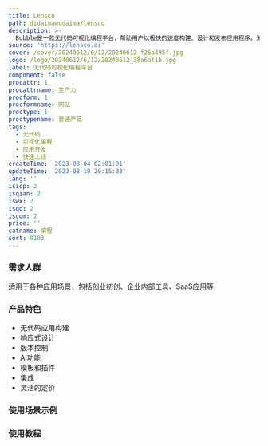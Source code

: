 ```yaml
---
title: Lensco
path: didaimawudaima/lensco
description: >-
  Bubble是一款无代码可视化编程平台，帮助用户以极快的速度构建、设计和发布应用程序。无需编码，从初次创业者到经验丰富的工程师，都能使用Bubble快速搭建应用程序。Bubble提供响应式设计、版本控制、AI功能等多种功能，适用于各种应用场景。Bubble还提供丰富的模板、插件和集成，以满足用户的不同需求。定价灵活，适合个人开发者、团队和企业使用。
source: 'https://lensco.ai'
cover: /cover/20240612/6/12/20240612_f25a495f.jpg
logo: /logo/20240612/6/12/20240612_38a6af1b.jpg
label: 无代码可视化编程平台
component: false
procattr: 1
procattrname: 生产力
procform: 1
procformname: 网站
proctype: 1
proctypename: 普通产品
tags:
  - 无代码
  - 可视化编程
  - 应用开发
  - 快速上线
createTime: '2023-08-04 02:01:01'
updateTime: '2023-08-18 20:15:33'
lang: ''
isicp: 2
isqian: 2
iswx: 2
isqq: 2
iscom: 2
price: ''
catname: 编程
sort: 8103
---
```




### 需求人群
适用于各种应用场景，包括创业初创、企业内部工具、SaaS应用等

### 产品特色
- 无代码应用构建
- 响应式设计
- 版本控制
- AI功能
- 模板和插件
- 集成
- 灵活的定价

### 使用场景示例


### 使用教程


  
